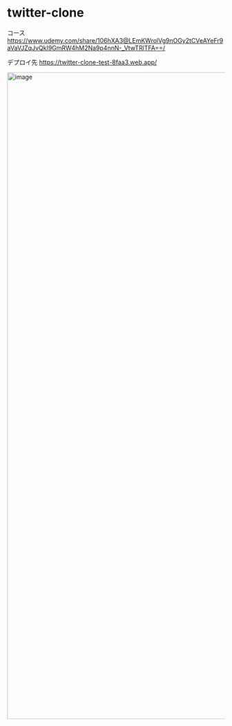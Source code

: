 # twitter-clone

コース
https://www.udemy.com/share/106hXA3@LEmKWrolVg9nOGy2tCVeAYeFr9aVaVJZqJvQkI9GmRW4hM2Na9p4nnN-_VtwTRlTFA==/

デプロイ先
https://twitter-clone-test-8faa3.web.app/

<img width="1495" alt="image" src="https://github.com/user-attachments/assets/59d7c7d5-b822-4399-a314-7f92f3b0ca46" />
